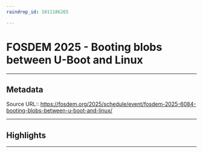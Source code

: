 ```yaml
---
raindrop_id: 1011186265

---
```


# FOSDEM 2025 - Booting blobs between U-Boot and Linux

___
## Metadata
Source URL:: https://fosdem.org/2025/schedule/event/fosdem-2025-6084-booting-blobs-between-u-boot-and-linux/


___
## Highlights
___
